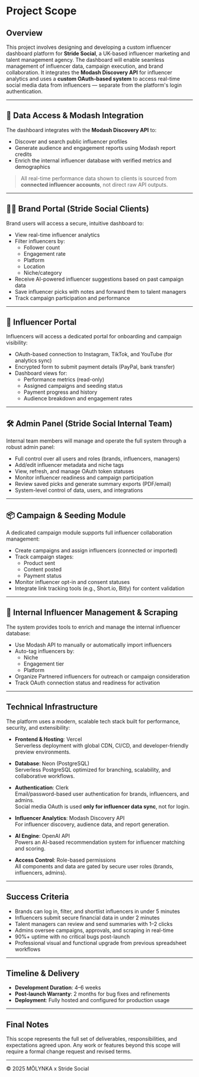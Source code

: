 # Project Scope

## Overview

This project involves designing and developing a custom influencer dashboard platform for **Stride Social**, a UK-based influencer marketing and talent management agency. The dashboard will enable seamless management of influencer data, campaign execution, and brand collaboration. It integrates the **Modash Discovery API** for influencer analytics and uses a **custom OAuth-based system** to access real-time social media data from influencers — separate from the platform's login authentication.

---

## 🧾 Data Access & Modash Integration

The dashboard integrates with the **Modash Discovery API** to:

- Discover and search public influencer profiles
- Generate audience and engagement reports using Modash report credits
- Enrich the internal influencer database with verified metrics and demographics

> All real-time performance data shown to clients is sourced from **connected influencer accounts**, not direct raw API outputs.

---

## 🧑‍💼 Brand Portal (Stride Social Clients)

Brand users will access a secure, intuitive dashboard to:

- View real-time influencer analytics
- Filter influencers by:
  - Follower count
  - Engagement rate
  - Platform
  - Location
  - Niche/category
- Receive AI-powered influencer suggestions based on past campaign data
- Save influencer picks with notes and forward them to talent managers
- Track campaign participation and performance

---

## 👤 Influencer Portal

Influencers will access a dedicated portal for onboarding and campaign visibility:

- OAuth-based connection to Instagram, TikTok, and YouTube (for analytics sync)
- Encrypted form to submit payment details (PayPal, bank transfer)
- Dashboard views for:
  - Performance metrics (read-only)
  - Assigned campaigns and seeding status
  - Payment progress and history
  - Audience breakdown and engagement rates

---

## 🛠️ Admin Panel (Stride Social Internal Team)

Internal team members will manage and operate the full system through a robust admin panel:

- Full control over all users and roles (brands, influencers, managers)
- Add/edit influencer metadata and niche tags
- View, refresh, and manage OAuth token statuses
- Monitor influencer readiness and campaign participation
- Review saved picks and generate summary exports (PDF/email)
- System-level control of data, users, and integrations

---

## 📦 Campaign & Seeding Module

A dedicated campaign module supports full influencer collaboration management:

- Create campaigns and assign influencers (connected or imported)
- Track campaign stages:
  - Product sent
  - Content posted
  - Payment status
- Monitor influencer opt-in and consent statuses
- Integrate link tracking tools (e.g., Short.io, Bitly) for content validation

---

## 🧲 Internal Influencer Management & Scraping

The system provides tools to enrich and manage the internal influencer database:

- Use Modash API to manually or automatically import influencers
- Auto-tag influencers by:
  - Niche
  - Engagement tier
  - Platform
- Organize Partnered influencers for outreach or campaign consideration
- Track OAuth connection status and readiness for activation

---

## Technical Infrastructure

The platform uses a modern, scalable tech stack built for performance, security, and extensibility:

- **Frontend & Hosting**: Vercel  
  Serverless deployment with global CDN, CI/CD, and developer-friendly preview environments.

- **Database**: Neon (PostgreSQL)  
  Serverless PostgreSQL optimized for branching, scalability, and collaborative workflows.

- **Authentication**: Clerk  
  Email/password-based user authentication for brands, influencers, and admins.  
  Social media OAuth is used **only for influencer data sync**, not for login.

- **Influencer Analytics**: Modash Discovery API  
  For influencer discovery, audience data, and report generation.

- **AI Engine**: OpenAI API  
  Powers an AI-based recommendation system for influencer matching and scoring.

- **Access Control**: Role-based permissions  
  All components and data are gated by secure user roles (brands, influencers, admins).

---

## Success Criteria

- Brands can log in, filter, and shortlist influencers in under 5 minutes
- Influencers submit secure financial data in under 2 minutes
- Talent managers can review and send summaries with 1–2 clicks
- Admins oversee campaigns, approvals, and scraping in real-time
- 90%+ uptime with no critical bugs post-launch
- Professional visual and functional upgrade from previous spreadsheet workflows

---

## Timeline & Delivery

- **Development Duration**: 4–6 weeks
- **Post-launch Warranty**: 2 months for bug fixes and refinements
- **Deployment**: Fully hosted and configured for production usage



---

## Final Notes

This scope represents the full set of deliverables, responsibilities, and expectations agreed upon. Any work or features beyond this scope will require a formal change request and revised terms.

---

© 2025 MŌLYNKA x Stride Social 